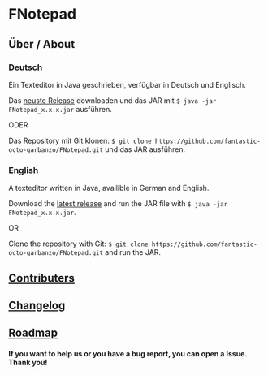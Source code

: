 # FNotepad

## Über / About

### Deutsch

Ein Texteditor in Java geschrieben, verfügbar in Deutsch und Englisch.

Das [neuste Release][1] downloaden und das JAR mit `$ java -jar FNotepad_x.x.x.jar` ausführen.

ODER

Das Repository mit Git klonen: `$ git clone https://github.com/fantastic-octo-garbanzo/FNotepad.git` und das JAR ausführen.

### English

A texteditor written in Java, availible in German and English.

Download the [latest release][1] and run the JAR file with `$ java -jar FNotepad_x.x.x.jar`.

OR

Clone the repository with Git: `$ git clone https://github.com/fantastic-octo-garbanzo/FNotepad.git` and run the JAR.



## [Contributers][2]
## [Changelog][3]
## [Roadmap][4]


#### If you want to help us or you have a bug report, you can open a Issue. Thank you!


[1]: https://github.com/fantastic-octo-garbanzo/FNotepad/tree/main/release/latest
[2]: https://github.com/fantastic-octo-garbanzo/FNotepad/blob/main/CONTRIBUTERS.md
[3]: https://github.com/fantastic-octo-garbanzo/FNotepad/blob/main/CHANGELOG.md
[4]: https://github.com/fantastic-octo-garbanzo/FNotepad/blob/main/ROADMAP.md
